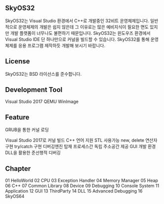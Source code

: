 SkyOS32
----------------

SkyOS32는 Visual Studio 환경에서 C++로 개발중인 32비트 운영체제입니다.
일반적으로 운영체제의 개발은 쉽지 않은데 그 이유로는 많은 예비지식이
필요한 면도 있지만 개발 플랫폼이 너무나도 불편하기 때문입니다.
SkyOS32는 윈도우즈 환경에서 Visual Studio IDE 단 하나만으로 커널을 빌드할 수 있습니다.
SkyOS32를 통해 운영체제를 응용 프로그램 제작하듯 개발해 보시기 바랍니다. 

License
-------

SkyOS32는 BSD 라이선스를 준수합니다.

Development Tool
-------------------

Visual Studio 2017
QEMU
WinImage

[구글드라이브]: https://drive.google.com/drive/folders/1KR2yITxhtZJaK7uHf54bP1nslQGdMFAS?usp=sharing

Feature
-------

GRUB을 통한 커널 로딩

Visual Studio 2017로 커널 빌드
C++ 언어 지원
STL 사용가능
new, delete 연산자 구현
try/catch 구현
디버깅엔진 탑재
프로세스간 독립 주소공간 제공
GUI 개발 환경
DLL을 활용한 준선행적 디버깅

Chapter
-------

01 HelloWorld
02 CPU
03 Exception Handler
04 Memory Manager
05 Heap
06 C++
07 Common Library
08 Device
09 Debugging
10 Console System
11 Application
12 GUI
13 ThirdParty
14 DLL
15 Advanced Debugging
16 SkyOS64
